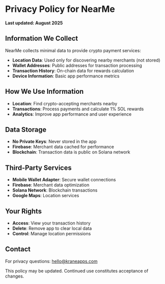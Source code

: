 # Privacy Policy for NearMe

**Last updated: August 2025**

## Information We Collect

NearMe collects minimal data to provide crypto payment services:

- **Location Data**: Used only for discovering nearby merchants (not stored)
- **Wallet Addresses**: Public addresses for transaction processing
- **Transaction History**: On-chain data for rewards calculation
- **Device Information**: Basic app performance metrics

## How We Use Information

- **Location**: Find crypto-accepting merchants nearby
- **Transactions**: Process payments and calculate 1% SOL rewards
- **Analytics**: Improve app performance and user experience

## Data Storage

- **No Private Keys**: Never stored in the app
- **Firebase**: Merchant data cached for performance
- **Blockchain**: Transaction data is public on Solana network

## Third-Party Services

- **Mobile Wallet Adapter**: Secure wallet connections
- **Firebase**: Merchant data optimization
- **Solana Network**: Blockchain transactions
- **Google Maps**: Location services

## Your Rights

- **Access**: View your transaction history
- **Delete**: Remove app to clear local data
- **Control**: Manage location permissions

## Contact

For privacy questions: hello@kraneapps.com

This policy may be updated. Continued use constitutes acceptance of changes.